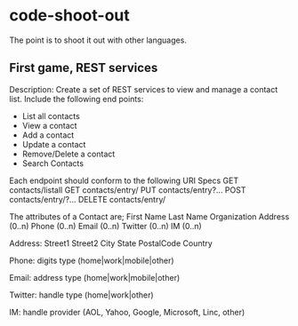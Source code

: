 code-shoot-out
==============

The point is to shoot it out with other languages.

First game, REST services
--------------
Description:
Create a set of REST services to view and manage a contact list.
Include the following end points:
  - List all contacts
  - View a contact
  - Add a contact
  - Update a contact
  - Remove/Delete a contact
  - Search Contacts
  
Each endpoint should conform to the following URI Specs
	GET contacts/listall
	GET contacts/entry/<contact id>
	PUT contacts/entry?... 
	POST contacts/entry/<contact id>?...
	DELETE contacts/entry/<contact id>
	
The attributes of a Contact are;
	First Name
	Last Name
	Organization
	Address (0..n)
	Phone (0..n)
	Email (0..n)
	Twitter (0..n)
	IM (0..n)
	
Address:
	Street1
	Street2
	City
	State
	PostalCode
	Country
	
Phone:
	digits
	type (home|work|mobile|other)
	
Email:
	address
	type (home|work|mobile|other)
	
Twitter:
	handle
	type (home|work|other)
	
IM:
	handle
	provider (AOL, Yahoo, Google, Microsoft, Linc, other)
	